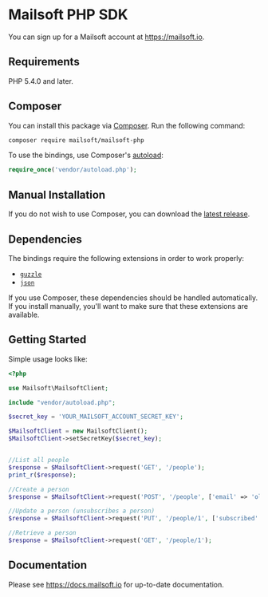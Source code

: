 # Mailsoft PHP SDK

You can sign up for a Mailsoft account at https://mailsoft.io.

## Requirements

PHP 5.4.0 and later.

## Composer

You can install this package via [Composer](http://getcomposer.org/). Run the following command:

```bash
composer require mailsoft/mailsoft-php
```

To use the bindings, use Composer's [autoload](https://getcomposer.org/doc/01-basic-usage.md#autoloading):

```php
require_once('vendor/autoload.php');
```

## Manual Installation

If you do not wish to use Composer, you can download the [latest release](https://github.com/mailsoft/mailsoft-php/releases).

## Dependencies

The bindings require the following extensions in order to work properly:

- [`guzzle`](https://github.com/guzzle/guzzle)
- [`json`](https://secure.php.net/manual/en/book.json.php)

If you use Composer, these dependencies should be handled automatically. If you install manually, you'll want to make sure that these extensions are available.

## Getting Started

Simple usage looks like:

```php
<?php

use Mailsoft\MailsoftClient;

include "vendor/autoload.php";

$secret_key = 'YOUR_MAILSOFT_ACCOUNT_SECRET_KEY';

$MailsoftClient = new MailsoftClient();
$MailsoftClient->setSecretKey($secret_key);


//List all people
$response = $MailsoftClient->request('GET', '/people');
print_r($response);

//Create a person
$response = $MailsoftClient->request('POST', '/people', ['email' => 'old@mailsoft.io']);

//Update a person (unsubscribes a person)
$response = $MailsoftClient->request('PUT', '/people/1', ['subscribed' => false]);

//Retrieve a person
$response = $MailsoftClient->request('GET', '/people/1');
```

## Documentation

Please see https://docs.mailsoft.io for up-to-date documentation.